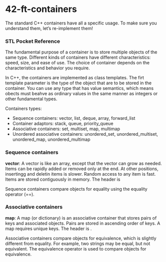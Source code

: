 # 42-ft-containers
The standard C++ containers have all a specific usage. To make sure you understand them, let’s re-implement them!

### STL Pocket Reference

The fundamental purpose of a container is to store multiple objects of the same type. Different kinds of containers have different characteristics: speed, size, and ease of use. The choice of container depends on the characteristics and behavior you require.

In C++, the containers are implemented as class templates. The firt template parameter is the type of the object that are to be stored in the container. You can use any type that has value semantics, which means obects must beahve as ordinary values in the same manner as integers or other fundamental types.

Containers types:
- Sequence containers: vector, list, deque, array, forward_list
- Container adaptors: stack, queue, priority_queue
- Associative containers: set, multiset, map, multimap
- Unordered associative containers: unordered_set, unordered_multiset, unordered_map, unordered_multimap

### Sequence containers

**vector**: A vector is like an array, except that the vector can grow as needed. Items can be rapidly added or removed only at the end. At other positions, insertingg and deletin items is slower. Random access to any item is fast. Items are stored contiguously in memory. The header is <vector>

Sequence containers compare objects for equality using the equality operator (==).

### Associative containers

**map**: A map (or dictionary) is an associative container that stores pairs of keys and associated objects. Pairs are stored in ascending order of keys. A map requires unique keys. The header is <map>.

Associative containers compare objects for equivalence, which is slightly different from equality. For example, two strings may be equal, but not equivalent. The equivalence operator is used to compare objects for equivalence.
